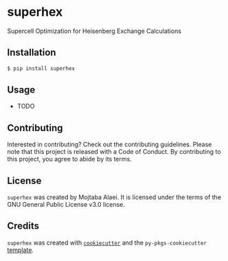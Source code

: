 # superhex

Supercell Optimization for Heisenberg Exchange Calculations

## Installation

```bash
$ pip install superhex
```

## Usage

- TODO

## Contributing

Interested in contributing? Check out the contributing guidelines. Please note that this project is released with a Code of Conduct. By contributing to this project, you agree to abide by its terms.

## License

`superhex` was created by Mojtaba Alaei. It is licensed under the terms of the GNU General Public License v3.0 license.

## Credits

`superhex` was created with [`cookiecutter`](https://cookiecutter.readthedocs.io/en/latest/) and the `py-pkgs-cookiecutter` [template](https://github.com/py-pkgs/py-pkgs-cookiecutter).
